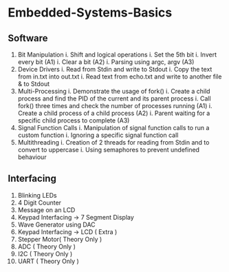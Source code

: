 # Embedded-Systems-Basics

## Software

1. Bit Manipulation
  i. Shift and logical operations
  i. Set the 5th bit
  i. Invert every bit (A1)
  i. Clear a bit (A2)
  i. Parsing using argc, argv (A3)
2. Device Drivers
  i. Read from Stdin and write to Stdout
  i. Copy the text from in.txt into out.txt
  i. Read text from echo.txt and write to another file & to Stdout
3. Multi-Processing
  i. Demonstrate the usage of fork()
  i. Create a child process and find the PID of the current and its parent process
  i. Call fork() three times and check the number of processes running (A1)
  i. Create a child process of a child process (A2)
  i. Parent waiting for a specific child process to complete (A3)
4. Signal Function Calls
  i. Manipulation of signal function calls to run a custom function
  i. Ignoring a specific signal function call
5. Multithreading
  i. Creation of 2 threads for reading from Stdin and to convert to uppercase
  i. Using semaphores to prevent undefined behaviour

## Interfacing

1. Blinking LEDs
1. 4 Digit Counter
1. Message on an LCD
1. Keypad Interfacing -> 7 Segment Display
1. Wave Generator using DAC
1. Keypad Interfacing -> LCD ( Extra )
1. Stepper Motor( Theory Only )
1. ADC ( Theory Only )
1. I2C ( Theory Only )
1. UART ( Theory Only )
